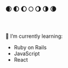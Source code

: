 ### 🌒 🌓 🌔 🌕 🌖 🌗 🌘
<br>
<br>
🌱 I’m currently learning:
<br>
<ul>
  <li>Ruby on Rails</li>
  <li>JavaScript </li>
  <li>React</li>
 </ul>


<!--
**Clem-svg/clem-svg** is a ✨ _special_ ✨ repository because its `README.md` (this file) appears on your GitHub profile.

Here are some ideas to get you started:

- 🔭 I’m currently working on ...
- 🌱 I’m currently learning ...
- 👯 I’m looking to collaborate on ...
- 🤔 I’m looking for help with ...
- 💬 Ask me about ...
- 📫 How to reach me: ...
- 😄 Pronouns: ...
- ⚡ Fun fact: ...
-->
